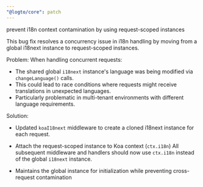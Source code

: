 ```yaml
---
"@logto/core": patch
---
```


prevent i18n context contamination by using request-scoped instances

This bug fix resolves a concurrency issue in i18n handling by moving from a global i18next instance to request-scoped instances.

Problem:
When handling concurrent requests:

- The shared global `i18next` instance's language was being modified via `changeLanguage()` calls.
- This could lead to race conditions where requests might receive translations in unexpected languages.
- Particularly problematic in multi-tenant environments with different language requirements.

Solution:

- Updated `koaI18next` middleware to create a cloned i18next instance for each request.

- Attach the request-scoped instance to Koa context (`ctx.i18n`) All subsequent middleware and handlers should now use `ctx.i18n` instead of the global `i18next` instance.

- Maintains the global instance for initialization while preventing cross-request contamination
